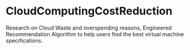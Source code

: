 # CloudComputingCostReduction
Research on Cloud Waste and overspending reasons, Engineered Recommendation Algorithm to help users find the best virtual machine specifications. 

